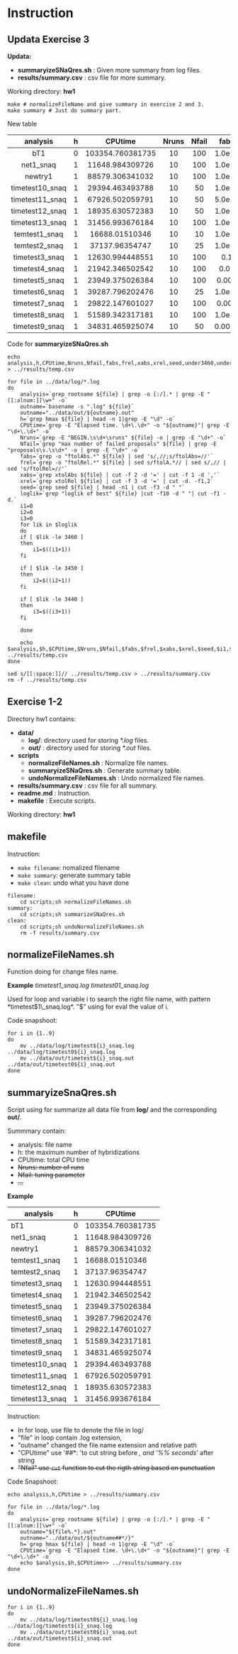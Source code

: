 # Instruction

## Updata Exercise 3

**Updata:**

- **summaryizeSNaQres.sh** : Given more summary from log files.
- **results/summary.csv** : csv file for more summary.

Working directory: **hw1**	

```shell
make # normalizeFileName and give summary in exercise 2 and 3.
make summary # Just do summary part.
```

New table

|     analysis    | h |      CPUtime     | Nruns | Nfail |  fabs  |  frel  |  xabs  |  xrel |  seed | under3460 | under3450 | under3440 |
|:---------------:|:-:|:----------------:|:-----:|:-----:|:------:|:------:|:------:|:-----:|:-----:|:---------:|:---------:|:---------:|
|       bT1       | 0 | 103354.760381735 |   10  |  100  | 1.0e-6 | 1.0e-5 | 0.0001 | 0.001 | 66077 |     0     |     0     |     0     |
|    net1_snaq    | 1 |  11648.984309726 |   10  |  100  | 1.0e-6 | 1.0e-5 | 0.0001 | 0.001 |  3322 |     1     |     1     |     1     |
|     newtry1     | 1 |  88579.306341032 |   10  |  100  | 1.0e-6 | 1.0e-5 | 0.0001 | 0.001 | 36252 |     4     |     4     |     2     |
| timetest10_snaq | 1 |  29394.463493788 |   10  |   50  | 1.0e-5 | 0.0001 | 0.0001 | 0.001 | 37792 |     0     |     0     |     0     |
| timetest11_snaq | 1 |  67926.502059791 |   10  |   50  | 5.0e-6 | 1.0e-5 | 0.0001 | 0.001 | 25765 |     2     |     2     |     0     |
| timetest12_snaq | 1 |  18935.630572383 |   10  |   50  | 1.0e-6 | 1.0e-5 |  0.01  |  0.1  | 39416 |     4     |     0     |     0     |
| timetest13_snaq | 1 |  31456.993676184 |   10  |  100  | 1.0e-5 | 1.0e-5 |  0.01  |  0.1  | 38112 |     3     |     1     |     1     |
|  temtest1_snaq  | 1 |  16688.01510346  |   10  |   10  | 1.0e-6 | 1.0e-5 | 0.0001 | 0.001 | 30312 |     2     |     1     |     0     |
|  temtest2_snaq  | 1 |  37137.96354747  |   10  |   25  | 1.0e-6 | 1.0e-5 | 0.0001 | 0.001 | 28669 |     4     |     1     |     0     |
|  timetest3_snaq | 1 |  12630.994448551 |   10  |  100  |   0.1  |   0.1  | 0.0001 | 0.001 | 66086 |     0     |     0     |     0     |
|  timetest4_snaq | 1 |  21942.346502542 |   10  |  100  |  0.01  |  0.01  | 0.0001 | 0.001 | 62366 |     0     |     0     |     0     |
|  timetest5_snaq | 1 |  23949.375026384 |   10  |  100  |  0.005 |  0.005 | 0.0001 | 0.001 |  3888 |     2     |     1     |     0     |
|  timetest6_snaq | 1 |  39287.796202476 |   10  |   25  | 1.0e-6 | 1.0e-5 | 0.0001 | 0.001 | 14351 |     4     |     4     |     3     |
|  timetest7_snaq | 1 |  29822.147601027 |   10  |  100  |  0.005 |  0.005 | 0.0001 | 0.001 | 14351 |     5     |     5     |     0     |
|  timetest8_snaq | 1 |  51589.342317181 |   10  |  100  | 1.0e-6 | 1.0e-5 |  0.001 |  0.1  | 15989 |     3     |     2     |     1     |
|  timetest9_snaq | 1 |  34831.465925074 |   10  |   50  | 0.0001 | 1.0e-5 | 0.0001 | 0.001 | 45123 |     1     |     1     |     0     |

Code for **summaryizeSNaQres.sh**

```shell
echo analysis,h,CPUtime,Nruns,Nfail,fabs,frel,xabs,xrel,seed,under3460,under3450,under3440 > ../results/temp.csv

for file in ../data/log/*.log
do
    analysis=`grep rootname ${file} | grep -o [:/].* | grep -E "[[:alnum:]]\w+" -o`
    outname=`basename -s ".log" ${file}`
    outname="../data/out/${outname}.out"
    h=`grep hmax ${file} | head -n 1|grep -E "\d" -o`
    CPUtime=`grep -E "Elapsed time. \d+\.\d+" -o "${outname}"| grep -E "\d+\.\d+" -o`
    Nruns=`grep -E "BEGIN.\s\d+\sruns" ${file} -o | grep -E "\d+" -o`
    Nfail=`grep "max number of failed proposals" ${file} | grep -E "proposals\s.\s\d+" -o | grep -E "\d+" -o`
    fabs=`grep -o "ftolAbs.*" ${file} | sed 's/,//;s/ftolAbs=//'`
    frel=`grep -o "ftolRel.*" ${file} | sed s/ftolA.*// | sed s/,// | sed 's/ftolRel=//'`
    xabs=`grep xtolAbs ${file} | cut -f 2 -d '=' | cut -f 1 -d ','`
    xrel=`grep xtolRel ${file} | cut -f 3 -d '=' | cut -d. -f1,2`
    seed=`grep seed ${file} | head -n1 | cut -f3 -d " "`
    loglik=`grep "loglik of best" ${file} |cut -f10 -d " "| cut -f1 -d.`
    i1=0
    i2=0
    i3=0
    for lik in $loglik
    do
	if [ $lik -le 3460 ]
	then
	    i1=$((i1+1))
	fi

	if [ $lik -le 3450 ]
	then
	    i2=$((i2+1))
	fi

	if [ $lik -le 3440 ]
	then
	    i3=$((i3+1))
	fi

    done

    echo $analysis,$h,$CPUtime,$Nruns,$Nfail,$fabs,$frel,$xabs,$xrel,$seed,$i1,$i2,$i3>> ../results/temp.csv
done

sed s/[[:space:]]// ../results/temp.csv > ../results/summary.csv
rm -f ../results/temp.csv
```

## Exercise 1-2

Directory hw1 contains:

- **data/**
  - **log/**: directory used for storing _*.log_ files.
  - **out/** : directory used for storing _*.out_ files.
- **scripts**
  - **normalizeFileNames.sh** : Normalize file names. 
  - **summaryizeSNaQres.sh** : Generate summary table.
  - **undoNormalizeFileNames.sh** : Undo normalized file names.
- **results/summary.csv** : csv file for all summary.
- **readme.md** : Instruction.
- **makefile** : Execute scripts.

Working directory: **hw1**

## makefile

Instruction:
- `make filename`: nomalized filename
- `make summary`: generate summary table
- `make clean`: undo what you have done

```make
filename:
	cd scripts;sh normalizeFileNames.sh
summary: 
	cd scripts;sh summarizeSNaQres.sh
clean:
	cd scripts;sh undoNormalizeFileNames.sh
	rm -f results/summary.csv
```

## normalizeFileNames.sh

Function doing for change files name.

**Example** _timetest1\_snaq.log timetest01\_snaq.log_

Used for loop and variable i to search the right file name, with
pattern *timetest$1\_snaq.log*. "$" using for eval the value of i. 

Code snapshoot:

```shell
for i in {1..9}
do
    mv ../data/log/timetest${i}_snaq.log ../data/log/timetest0${i}_snaq.log
    mv ../data/out/timetest${i}_snaq.out ../data/out/timetest0${i}_snaq.out
done

```

## summaryizeSnaQres.sh

Script using for summarize all data file from **log/** and the
corresponding **out/**.

Summmary contain:
 - analysis: file name
 - h: the maximum number of hybridizations
 - CPUtime: total CPU time
 - ~~Nruns: number of runs~~
 - ~~Nfail: tuning parameter~~
 - ~~...~~

**Example**

| analysis        | h | CPUtime          |
|-----------------|---|------------------|
| bT1             | 0 | 103354.760381735 |
| net1_snaq       | 1 | 11648.984309726  |
| newtry1         | 1 | 88579.306341032  |
| temtest1_snaq   | 1 | 16688.01510346   |
| temtest2_snaq   | 1 | 37137.96354747   |
| timetest3_snaq  | 1 | 12630.994448551  |
| timetest4_snaq  | 1 | 21942.346502542  |
| timetest5_snaq  | 1 | 23949.375026384  |
| timetest6_snaq  | 1 | 39287.796202476  |
| timetest7_snaq  | 1 | 29822.147601027  |
| timetest8_snaq  | 1 | 51589.342317181  |
| timetest9_snaq  | 1 | 34831.465925074  |
| timetest10_snaq | 1 | 29394.463493788  |
| timetest11_snaq | 1 | 67926.502059791  |
| timetest12_snaq | 1 | 18935.630572383  |
| timetest13_snaq | 1 | 31456.993676184  |

Instruction: 
- In for loop, use file to denote the file in log/
- "file" in loop contain .log extension,
- "outname" changed the file name extension and relative path
- "CPUtime" use '##*: 'to cut string before *, and '%% seconds*' after string
- ~~"Nfail" use `cut` function to cut the rigth string based on punctuation~~ 

Code Snapshoot:

```shell
echo analysis,h,CPUtime > ../results/summary.csv

for file in ../data/log/*.log
do
    analysis=`grep rootname ${file} | grep -o [:/].* | grep -E "[[:alnum:]]\w+" -o`
    outname="${file%.*}.out"
    outname="../data/out/${outname##*/}"
    h=`grep hmax ${file} | head -n 1|grep -E "\d" -o`
    CPUtime=`grep -E "Elapsed time. \d+\.\d+" -o "${outname}"| grep -E "\d+\.\d+" -o`
    echo $analysis,$h,$CPUtime>> ../results/summary.csv
done
```

## undoNormalizeFileNames.sh

```shell
for i in {1..9}
do
    mv ../data/log/timetest0${i}_snaq.log ../data/log/timetest${i}_snaq.log
    mv ../data/out/timetest0${i}_snaq.out ../data/out/timetest${i}_snaq.out
done
```
